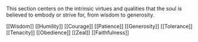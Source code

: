 This section centers on the intrinsic virtues and qualities that the soul is believed to embody or strive for, from wisdom to generosity.

[[Wisdom]]
[[Humility]]
[[Courage]]
[[Patience]]
[[Generosity]]
[[Tolerance]]
[[Tenacity]]
[[Obedience]]
[[Zeal]]
[[Faithfulness]]